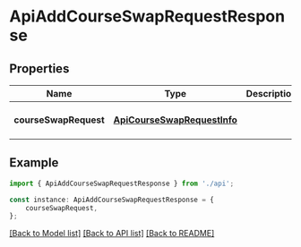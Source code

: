 # ApiAddCourseSwapRequestResponse


## Properties

Name | Type | Description | Notes
------------ | ------------- | ------------- | -------------
**courseSwapRequest** | [**ApiCourseSwapRequestInfo**](ApiCourseSwapRequestInfo.md) |  | [optional] [default to undefined]

## Example

```typescript
import { ApiAddCourseSwapRequestResponse } from './api';

const instance: ApiAddCourseSwapRequestResponse = {
    courseSwapRequest,
};
```

[[Back to Model list]](../README.md#documentation-for-models) [[Back to API list]](../README.md#documentation-for-api-endpoints) [[Back to README]](../README.md)
